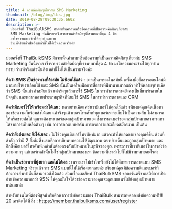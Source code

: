 ```yaml
---
title: 4 ความคิดผิดๆเกี่ยวกับ SMS Marketing
thumbnail: /blog/img/tbs.jpg
date: 2019-08-28T09:30:35.660Z
description: >-
  บ่อยครั้งที่ ThaiBulkSMS มักจะเห็นคำถามหรือข้อความที่เป็นความคิดผิดๆเกี่ยวกับ
  SMS Marketing วันนี้เราเราจึงรวบรวมคำคิดผิดๆที่เราพบมาที่สุด 4 ข้อ
  มาไขความกระจ่างให้ทุกท่านทราบ
  ว่าแท้จริงแล้วนั้นสิ่งเหล่านี้ไม่ได้เป็นความจริงค่ะ
---
```

บ่อยครั้งที่ ThaiBulkSMS มักจะเห็นคำถามหรือข้อความที่เป็นความคิดผิดๆเกี่ยวกับ SMS Marketing วันนี้เราเราจึงรวบรวมคำคิดผิดๆที่เราพบมาที่สุด 4 ข้อ มาไขความกระจ่างให้ทุกท่านทราบ ว่าแท้จริงแล้วนั้นสิ่งเหล่านี้ไม่ได้เป็นความจริงค่ะ



**คิดว่า SMS เป็นช่องทางที่ล้าสมัย ไม่นิยมใช้แล้ว :** อาจเป็นเพราะในสมัยนี้ เครื่องมือสื่อสารออนไลน์มีมากมายให้เราเลือกใช้ และ SMS นั้นเป็นเครื่องมือการสื่อสารที่มีมานานมากแล้ว ทำให้หลายๆท่านคิดว่า SMS นั้นเก่า ล้าสมัยแล้ว แต่จริงๆแล้วการใช้ SMS ในการทำการตลาดยังคงเป็นที่แพร่หลายในปัจจุบัน และหลากหลายประเภทธุรกิจก็นิยมใช้ SMS ในการทำการตลาดและ CRM 



**คิดว่ามีเบอร์ไว้ให้ พร้อมส่งได้เลย :** หลายท่านคิดแค่ว่าเรามีเบอร์ให้คุณไว้แล้ว เพียงแค่คุณคิดเนื้อหาของข้อความก็พร้อมส่งได้เลย แต่จริงๆแล้วเบอร์โทรศัพท์ทุกเบอร์เราจะเก็บไว้เป็นความลับ ไม่สามารถให้หรือขายต่อได้ คุณจะต้องหาเบอร์ของกลุ่มเป้าหมายเอง ซึ่งการหาเบอร์ของกลุ่มเป้าหมายสามารถหาได้จากการเก็บหลีดต่างๆ เช่น การกรอกแบบฟอร์ม การกรอกรายละเอียดสมัครงาน เป็นต้น 



**คิดว่ายิ่งส่งเยอะ ยิ่งได้เยอะ :** ไม่ใช้ว่าคุณมีเบอร์โทรศัพท์มาก แล้วจะทำให้ยอดขายของคุณดีขึ้น ส่วนที่สำคัญกว่ามี 2 สิ่งค่ะ สิ่งแรกคือการเขียนบทความให้มีคุณภาพ ตรงประเด็นและถูกกลุ่มเป้าหมาย และอีกสิ่งคือเบอร์โทรศัพท์เหล่านั้นต้องตรงกับเป้าหมายในธุรกิจของคุณ เพราะการที่เราทีเบอร์ในการส่งข้อความมากๆ แต่เบอร์เหล่านั้นไม่ใช่กลุ่มเป้าหมายของเรา ข้อความที่เราส่งไปก็ไม่มีวามหมายอะไรค่ะ



**คิดว่าเป็นช่องทางที่ยุ่งยาก และไม่ได้ผล :** เพราะเราไม่เข้าใจหรือยังไม่ได้ศึกษาการตลาดแบบ SMS Marketing จริงๆแล้วการ SMS แบบนี้ไม่ใช้เรื่องยากเลยค่ะ เพียงแค่คุณมีข้อความดีและเบอร์ที่ต้องการส่งเท่านั้นก็สามารถส่งได้แล้ว ส่วนเรื่องผลลัพท์ ThaiBulkSMS ขอการันตรีจากสถิติการเปิดอ่านข้อความมากกว่า 95% ให้คุณมั่นใจได้ว่าข้อความของคุณจะถูกเผยแพร่ไปยังกลุ่มเป้าหมายแน่นอนค่ะ



สำหรับท่านใดที่ต้องพิสูจน์หรือศึกษาการส่งข้อความของ ThaiBulk สามารถทดลองส่งข้อความฟรี!!! 20 เครดิตได้ที่ ลิ้ง : https://member.thaibulksms.com/user/register

